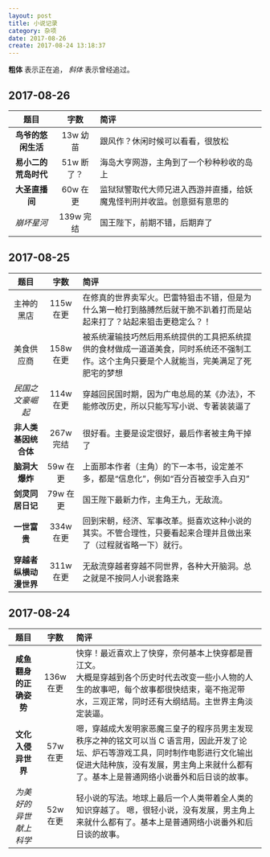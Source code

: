 ```yaml
---
layout: post
title: 小说记录
category: 杂项
date: 2017-08-26
create: 2017-08-24 13:18:37
---
```


**粗体** 表示正在追， *斜体* 表示曾经追过。

## 2017-08-26

| 题目                 | 字数        | 简评                                                                                                                                       |
| :----------------:   | :---------: | :----------------------------------------------------------------------------------------------------------------------------------------- |
| **鸟爷的悠闲生活**   | 13w 幼苗    | 跟风作？休闲时候可以看看，很放松                                                                                                           |
| **易小二的荒岛时代** | 51w 断了？  | 海岛大亨网游，主角到了一个秒种秒收的岛上                                                                                                   |
| **大圣直播间**       | 60w 在更    | 监狱狱警取代大师兄进入西游并直播，给妖魔鬼怪判刑并收监。创意挺有意思的                                                                     |
| *崩坏星河*           | 139w 完结   | 国王陛下，前期不错，后期弃了                                                                                                               |

## 2017-08-25

| 题目                   | 字数        | 简评                                                                                                                                       |
| :----------------:     | :---------: | :----------------------------------------------------------------------------------------------------------------------------------------- |
| 主神的黑店             | 115w 在更   | 在修真的世界卖军火。巴雷特狙击不错，但是为什么第一枪打到胳膊然后就干脆不趴着打而是站起来打了？站起来狙击更稳定么？！                       |
| 美食供应商             | 158w 在更   | 被系统灌输技巧然后用系统提供的工具把系统提供的食材做成一道道美食，同时系统还不强制工作。这个主角只要是个人就能当，完美满足了死肥宅的梦想   |
| *民国之文豪崛起*       | 114w 在更   | 穿越回民国时期，因为广电总局的某《办法》，不能修改历史，所以只能写写小说、专著装装逼了                                                     |
| **非人类基因统合体**   | 267w 完结   | 很好看。主要是设定很好，最后作者被主角干掉了                                                                                               |
| **脑洞大爆炸**         | 59w  在更   | 上面那本作者（主角）的下一本书，设定差不多，都是“信息化”，例如“百分百被空手入白刃”                                                         |
| **剑灵同居日记**       | 79w  在更   | 国王陛下最新力作，主角王九，无敌流。                                                                                                       |
| **一世富贵**           | 334w 在更   | 回到宋朝，经济、军事改革。挺喜欢这种小说的其实。不管合理性，只要看起来合理并且做出来了（过程就省略一下）就行。                             |
| **穿越者纵横动漫世界** | 311w 在更   | 无敌流穿越者穿越不同世界，各种大开脑洞。总之就是不按同人小说套路来                                                                         |

## 2017-08-24

| 题目                       | 字数        | 简评                                                                                                                                                                                                                          |
| :------------------------: | :---------: | :---------------------------------------------------------------------------------------------------------------------------------------------------------------------------------------------------------------------------- |
| **咸鱼翻身的正确姿势**     | 136w 在更   | 快穿！最近喜欢上了快穿，奈何基本上快穿都是晋江文。<br>大概是穿越到各个历史时代去改变一些小人物的人生的故事吧，每个故事都很快结束，毫不拖泥带水，三观正常，同时还有大纲结局。主世界主角淡定装逼。                             |
| **文化入侵异世界**         | 57w 在更    | 嗯，穿越成大发明家恶魔三皇子的程序员男主发现秩序之神的铭文可以当 C 语言用，因此开发了论坛、炉石等游戏工具，同时制作电影进行文化输出促进大陆种族，没有发展，男主角上来就什么都有了。基本上是普通网络小说番外和后日谈的故事。   |
| *为美好的异世献上科学*     | 52w 在更    | 轻小说的写法。地球上最后一个人类带着全人类的知识穿越了。 嗯，很轻小说，没有发展，男主角上来就什么都有了。基本上是普通网络小说番外和后日谈的故事。                                                                             |

